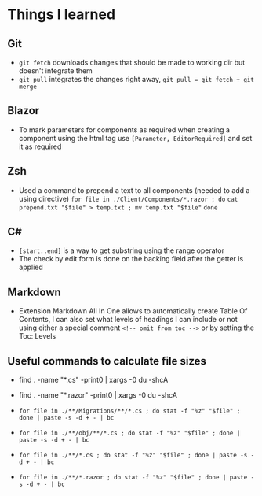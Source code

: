 # Things I learned

## Git
- `git fetch` downloads changes that should be made to working dir but doesn't integrate them
- `git pull` integrates the changes right away, `git pull = git fetch + git merge`

## Blazor
- To mark parameters for components as required when creating a component using the html tag use `[Parameter, EditorRequired]` and set it as required

## Zsh
- Used a command to prepend a text to all components (needed to add a using directive)
`for file in ./Client/Components/*.razor ; do`
`cat prepend.txt "$file" > temp.txt ; mv temp.txt "$file"`
`done`

## C#
- `[start..end]` is a way to get substring using the range operator
- The check by edit form is done on the backing field after the getter is applied

## Markdown
- Extension Markdown All In One allows to automatically create Table Of Contents, I can also set what levels of headings I can include or not using either a special comment `<!-- omit from toc -->` or by setting the Toc: Levels 

## Useful commands to calculate file sizes
- find . -name "*.cs" -print0 | xargs -0 du -shcA
- find . -name "*.razor" -print0 | xargs -0 du -shcA

- `for file in ./**/Migrations/**/*.cs ; do stat -f "%z" "$file" ; done | paste -s -d + - | bc`
- `for file in ./**/obj/**/*.cs ; do stat -f "%z" "$file" ; done | paste -s -d + - | bc`
- `for file in ./**/*.cs ; do stat -f "%z" "$file" ; done | paste -s -d + - | bc`
- `for file in ./**/*.razor ; do stat -f "%z" "$file" ; done | paste -s -d + - | bc`